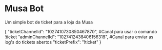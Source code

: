 # Musa Bot
Um simple bot de ticket para a loja da Musa

{
	"ticketChannelId": "1027410730850467870", #Canal para usar o comando !ticket
	"adminChannelId": "1027412438406156318", #Canal para enviar as log's do tickets abertos
	"ticketPrefix": "!ticket"
}
